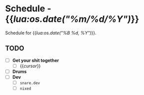 # Schedule - {{_lua:os.date("%m/%d/%Y")_}}

Schedule for {{_lua:os.date("%B %d, %Y")_}}.

## TODO

- [ ] **Get your shit together**
  - [ ] {{_cursor_}}
- [ ] **Drums**
- [ ] **Dev**
  - [ ] `snare.dev`
  - [ ] `nixed`
